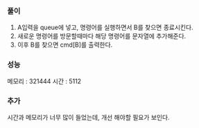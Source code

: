 ### 풀이
1. A입력을 queue에 넣고, 명령어를 실행하면서 B를 찾으면 종료시킨다.
2. 새로운 명령어를 방문할때마다 해당 명령어를 문자열에 추가해준다.
3. 이후 B를 찾으면 cmd[B]를 출력한다.

### 성능
메모리 : 321444
시간 : 5112

### 추가
시간과 메모리가 너무 많이 들었는데, 개선 해야할 필요가 보인다.
